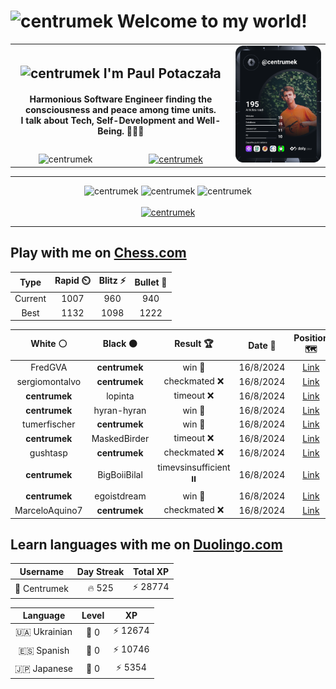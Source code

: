 <h1>
  <img
    src="https://emojis.slackmojis.com/emojis/images/1531849430/4246/blob-sunglasses.gif"
    width="30"
    alt="centrumek"
  />
  Welcome to my world!
</h1>

<table>
  <tbody>
    <tr>
      <td align="center" width="70%" colspan="2">
        <h2>
          <img
            src="https://raw.githubusercontent.com/MartinHeinz/MartinHeinz/master/wave.gif"
            width="30px"
            alt="centrumek"
          />
          I'm Paul Potaczała
        </h2>
        <h4>
          Harmonious Software Engineer finding the consciousness and peace among time units.
          <br/>
          I talk about Tech, Self-Development and Well-Being. 🌿🧘🚀
        </h4>
      </td>
      <td width="30%" rowspan="2">
        <a href="https://app.daily.dev/centrumek">
          <img
            src="./devcard.svg"
            alt="centrumek"
          />
        </a>
      </td>
    </tr>
    <tr align="center">
      <td>
        <img
          src="https://komarev.com/ghpvc/?username=centrumek&label=visitors&color=0e75b6&style=flat"
          alt="centrumek"
        >
      </td>
      <td>
        <a href="https://stackoverflow.com/users/14496012/centrumek">
          <img
            src="https://stackoverflow.com/users/flair/14496012.png?theme=dark"
            alt="centrumek"
          >
        </a>
      </td>
    </tr>
  </tbody>
</table>

---
<div align="center">
  <img 
    src="https://github-readme-stats.vercel.app/api?username=centrumek&show_icons=true&count_private=true&theme=dark&hide_border=true&hide=issues,contribs&bg_color=00000000"
    alt="centrumek"
  />
  <img
    src="https://github-readme-stats.vercel.app/api/top-langs/?username=centrumek&layout=compact&hide_border=true&theme=dark&bg_color=00000000&langs_count=6&exclude_repo=air-statistic-app"
    alt="centrumek"
  />
  <img 
    src="https://github-readme-streak-stats.herokuapp.com?user=centrumek&theme=dark&hide_border=true&background=FFFFFF00"
    alt="centrumek"
  />
  <br/>
  <br/>
  <a href="https://www.buymeacoffee.com/centrumek">
    <img
      src="https://cdn.buymeacoffee.com/buttons/v2/default-orange.png"
      height="50"
      width="210"
      alt="centrumek"
    />
  </a>
</div>

---

## Play with me on [Chess.com](https://www.chess.com/member/centrumek)

<div align="center">
<!--START_SECTION:chessStats-->
<!-- Automatically generated with https://github.com/Balastrong/chess-stats-action -->

| Type | Rapid ⏲️ | Blitz ⚡ | Bullet 🔫 |
|:---:|:---:|:---:|:---:|
| Current | 1007 | 960 | 940 |
| Best | 1132 | 1098 | 1222 |

| White ⚪ | Black ⚫ | Result 🏆 | Date 📅 | Position 🗺️ | Type 🕕 |
|:---:|:---:|:---:|:---:|:---:|:---:|
| FredGVA | **centrumek** | win 🥇 | 16/8/2024 | <a href="http://www.ee.unb.ca/cgi-bin/tervo/fen.pl?select=8/4k1b1/8/BbP1p2p/4B3/1R2P3/1PP3PP/5rK1 w - -">Link</a> | Bullet |
| sergiomontalvo | **centrumek** | checkmated ❌ | 16/8/2024 | <a href="http://www.ee.unb.ca/cgi-bin/tervo/fen.pl?select=8/p3Q1R1/2pk4/3pp3/3Pp3/8/PrP3P1/5RK1 b - -">Link</a> | Bullet |
| **centrumek** | lopinta | timeout ❌ | 16/8/2024 | <a href="http://www.ee.unb.ca/cgi-bin/tervo/fen.pl?select=4r1k1/1q3ppp/p3p3/1b3P2/8/1K6/PP5P/8 w - -">Link</a> | Bullet |
| **centrumek** | hyran-hyran | win 🥇 | 16/8/2024 | <a href="http://www.ee.unb.ca/cgi-bin/tervo/fen.pl?select=4R1Q1/3p2pk/6rp/p1p2r1q/P7/5P2/5R1P/7K b - -">Link</a> | Bullet |
| tumerfischer | **centrumek** | win 🥇 | 16/8/2024 | <a href="http://www.ee.unb.ca/cgi-bin/tervo/fen.pl?select=2k5/pp1n3r/2p5/3pp2P/3P4/3N4/PPP3RK/2q5 w - -">Link</a> | Bullet |
| **centrumek** | MaskedBirder | timeout ❌ | 16/8/2024 | <a href="http://www.ee.unb.ca/cgi-bin/tervo/fen.pl?select=8/8/3K4/6pp/3B1pk1/3r4/8/8 w - -">Link</a> | Bullet |
| gushtasp | **centrumek** | checkmated ❌ | 16/8/2024 | <a href="http://www.ee.unb.ca/cgi-bin/tervo/fen.pl?select=r6r/1p1Bn1bp/1P2Pkp1/5pB1/p7/5N2/5PPP/3R1RK1 b - -">Link</a> | Bullet |
| **centrumek** | BigBoiiBilal | timevsinsufficient ⏸️ | 16/8/2024 | <a href="http://www.ee.unb.ca/cgi-bin/tervo/fen.pl?select=8/8/8/2PR4/3N4/2K5/8/4k3 w - -">Link</a> | Bullet |
| **centrumek** | egoistdream | win 🥇 | 16/8/2024 | <a href="http://www.ee.unb.ca/cgi-bin/tervo/fen.pl?select=3r4/p7/5b2/5p1k/5P1p/4K3/b5Q1/8 b - -">Link</a> | Bullet |
| MarceloAquino7 | **centrumek** | checkmated ❌ | 16/8/2024 | <a href="http://www.ee.unb.ca/cgi-bin/tervo/fen.pl?select=2rk3r/p2Q4/1p6/1P2Pp1p/P4b2/8/5PPP/3R1RK1 b - -">Link</a> | Bullet |

<!--END_SECTION:chessStats-->
</div>

## Learn languages with me on [Duolingo.com](https://www.duolingo.com/profile/Centrumek)

<div align="center">
<!--START_SECTION:duolingoStats-->
<!-- Automatically generated with https://github.com/centrumek/duolingo-readme-stats-->

| Username | Day Streak | Total XP |
|:---:|:---:|:---:|
| 👤 Centrumek | 🔥 525 | ⚡ 28774 |

| Language | Level | XP |
|:---:|:---:|:---:|
| 🇺🇦 Ukrainian | 👑 0 | ⚡ 12674 |
| 🇪🇸 Spanish | 👑 0 | ⚡ 10746 |
| 🇯🇵 Japanese | 👑 0 | ⚡ 5354 |

<!--END_SECTION:duolingoStats-->
</div>
<!--
**centrumek/centrumek** is a ✨ _special_ ✨ repository because its `README.md` (this file) appears on your GitHub profile.

Here are some ideas to get you started:

- 🔭 I’m currently working on ...
- 🌱 I’m currently learning ...
- 👯 I’m looking to collaborate on ...
- 🤔 I’m looking for help with ...
- 💬 Ask me about ...
- 📫 How to reach me: ...
- 😄 Pronouns: ...
- ⚡ Fun fact: ...
-->
